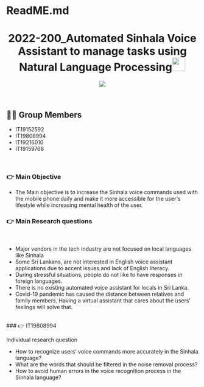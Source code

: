 # ReadME.md
<h1 align="center">2022-200_Automated Sinhala Voice Assistant to manage tasks using Natural Language Processing<img src="https://media.giphy.com/media/hvRJCLFzcasrR4ia7z/giphy.gif" width="35"></h1>
<p align="center">
  <a href="https://github.com/DenverCoder1/readme-typing-svg"><img src="https://readme-typing-svg.herokuapp.com?lines=2022-200;&center=true&width=500&height=50"></a>
</p>


<br>

## :sassy_man:  Group Members
- IT19152592
- IT19808994
- IT19216010
- IT19159768

<br>

### 👉 Main Objective
- The Main objective is to increase the Sinhala voice commands used with the mobile phone daily and make it more accessible for the user's lifestyle while increasing mental health of the user.

### 👉 Main Research questions
<br>
<ul type="disc">
	<li>
	  Major vendors in the tech industry are not focused on local languages like Sinhala
	</li>
	<li>
	  Some Sri Lankans, are not interested in English voice assistant applications due to accent issues and lack of English literacy.
	</li>
	<li>
	  During stressful situations, people do not like to have responses in foreign languages.
	</li>
	<li>
	  There is no existing automated voice assistant for locals in Sri Lanka.
	</li>
	<li>
	  Covid-19 pandemic has caused the distance between relatives and family members. Having a virtual assistant that cares about the users’ feelings will solve that.
	</li>
</ul>
<br>
### 👉 IT19808994 
<br>
<p>Individual research question</p>
<ul type="disc">
	<li>
	  How to recognize users’ voice commands more accurately in the Sinhala language?
	</li>
	<li>
	  What are the words that should be filtered in the noise removal process?
	</li>
	<li>
	  How to avoid human errors in the voice recognition process in the Sinhala language?
	</li>
</ul>
<br>
<br>


